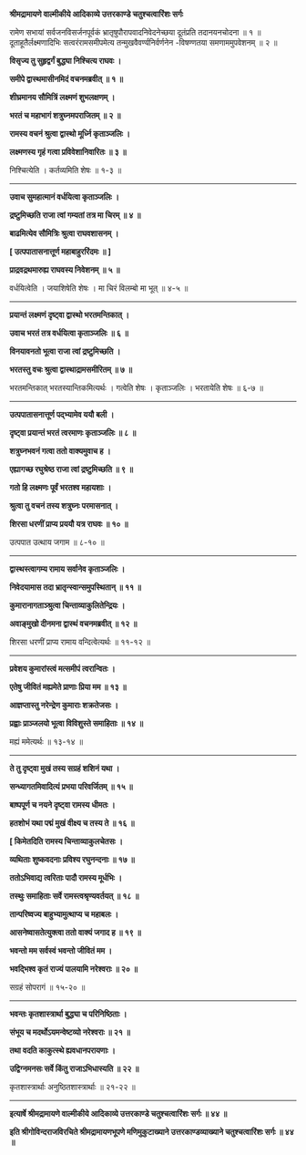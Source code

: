 **श्रीमद्रामायणे वाल्मीकीये आदिकाव्ये उत्तरकाण्डे चतुश्चत्वारिंशः सर्गः**

रामेण सभायां सर्वजनविसर्जनपूर्वकं भ्रातृषुपौरापवादनिवेदनेच्छया दूतंप्रति तदानयनचोदना ॥ १ ॥ दूताहूतैर्लक्ष्मणादिभिः सत्वरंरामसमीपमेत्य तन्मुखवैवर्ण्यनिर्वर्णनेन -विषण्णतया समणाममुपवेशनम् ॥ २ ॥

**विसृज्य तु सुहृद्वर्गं बुद्ध्या निश्चित्य राघवः ।**

**समीपे द्वास्थमासीनमिदं वचनमब्रवीत् ॥ १ ॥**

**शीघ्रमानय सौमित्रिं लक्ष्मणं शुभलक्षणम् ।**

**भरतं च महाभागं शत्रुघ्नमपराजितम् ॥ २ ॥**

**रामस्य वचनं श्रुत्वा द्वास्थो मूर्ध्नि कृताञ्जलिः ।**

**लक्ष्मणस्य गृहं गत्वा प्रविवेशानिवारितः ॥ ३ ॥**

निश्चित्येति । कर्तव्यमिति शेषः ॥ १-३ ॥

****

**उवाच सुमहात्मानं वर्धयित्वा कृताञ्जलिः ।**

**द्रष्टुमिच्छति राजा त्वां गम्यतां तत्र मा चिरम् ॥ ४ ॥**

**बाढमित्येव सौमित्रिः श्रुत्वा राघवशासनम् ।**

**\[ उत्पपातासनात्तूर्ण महाबाहुररिंदमः ॥ \]**

**प्राद्रवद्रथमारुह्य राघवस्य निवेशनम् ॥ ५ ॥**

वर्धयित्वेति । जयाशिषेति शेषः । मा चिरं विलम्बो मा भूत् ॥ ४-५ ॥

****

**प्रयान्तं लक्ष्मणं दृष्ट्वा द्वास्थो भरतमन्तिकात् ।**

**उवाच भरतं तत्र वर्धयित्वा कृताञ्जलिः ॥ ६ ॥**

**विनयावनतो भूत्वा राजा त्वां द्रष्टुमिच्छति ।**

**भरतस्तु वचः श्रुत्वा द्वास्थाद्रामसमीरितम् ॥ ७ ॥**

भरतमन्तिकात् भरतस्यान्तिकमित्यर्थः । गत्वेति शेषः । कृताञ्जलिः । भरतायेति शेषः ॥ ६-७ ॥

****

**उत्पपातासनात्तूर्ण पद्भ्यामेव ययौ बली ।**

**दृष्ट्वा प्रयान्तं भरतं त्वरमाणः कृताञ्जलिः ॥ ८ ॥**

**शत्रुघ्नभवनं गत्वा ततो वाक्यमुवाच ह ।**

**एह्यागच्छ रघुश्रेष्ठ राजा त्वां द्रष्टुमिच्छति ॥ ९ ॥**

**गतो हि लक्ष्मणः पूर्वं भरतश्व महायशाः ।**

**श्रुत्वा तु वचनं तस्य शत्रुघ्नः परमासनात् ।**

**शिरसा धरणीं प्राप्य प्रययौ यत्र राघवः ॥ १० ॥**

उत्पपात उत्थाय जगाम ॥ ८-१० ॥

****

**द्वास्थस्त्वागम्य रामाय सर्वानेव कृताञ्जलिः ।**

**निवेदयामास तदा भ्रातृन्स्वान्समुपस्थितान् ॥ ११ ॥**

**कुमारानागताञ्श्रुत्वा चिन्ताव्याकुलितेन्द्रियः ।**

**अवाङ्मुखो दीनमना द्वास्थं वचनमब्रवीत् ॥ १२ ॥**

शिरसा धरणीं प्राप्य रामाय वन्दित्वेत्यर्थः ॥ ११-१२ ॥

****

**प्रवेशय कुमारांस्त्वं मत्समीपं त्वरान्वितः ।**

**एतेषु जीवितं मह्यमेते प्राणाः प्रिया मम ॥ १३ ॥**

**आज्ञप्तास्तु नरेन्द्रेण कुमाराः शक्रतेजसः ।**

**प्रह्वाः प्राञ्जलयो भूत्वा विविशुस्ते समाहिताः ॥ १४ ॥**

मह्यं ममेत्यर्थः ॥ १३-१४ ॥

****

**ते तु दृष्ट्वा मुखं तस्य सग्रहं शशिनं यथा ।**

**सन्ध्यागतमिवादित्यं प्रभया परिवर्जितम् ॥ १५ ॥**

**बाष्पपूर्ण च नयने दृष्ट्वा रामस्य धीमतः ।**

**हतशोभं यथा पद्मं मुखं वीक्ष्य च तस्य ते ॥ १६ ॥**

**\[ किमेतदिति रामस्य चिन्ताव्याकुलचेतसः ।**

**व्यथिताः शुष्कवदनाः प्रविश्य रघुनन्दनाः ॥ १७ ॥**

**ततोऽभिवाद्य त्वरिताः पादौ रामस्य मूर्धभिः ।**

**तस्थुः समाहिताः सर्वे रामस्त्वश्रृण्यवर्तयत् ॥ १८ ॥**

**तान्परिष्वज्य बाहुभ्यामुत्थाप्य च महाबलः ।**

**आसनेष्वासतेत्युक्त्वा ततो वाक्यं जगाद ह ॥ १९ ॥**

**भवन्तो मम सर्वस्वं भवन्तो जीवितं मम ।**

**भवद्भिश्व कृतं राज्यं पालयामि नरेश्वराः ॥ २० ॥**

सग्रहं सोपरागं ॥ १५-२० ॥

****

**भवन्तः कृतशास्त्रार्था बुद्ध्या च परिनिष्ठिताः ।**

**संभूय च मदर्थोऽयमन्वेष्टव्यो नरेश्वराः ॥ २१ ॥**

**तथा वदति काकुत्स्थे ह्यवधानपरायणाः ।**

**उद्विग्नमनसः सर्वे किंतु राजाऽभिधास्यति ॥ २२ ॥**

कृतशास्त्रार्थाः अनुष्ठितशास्त्रार्थाः ॥ २१-२२ ॥

****

**इत्यार्षे श्रीमद्रामायणे वाल्मीकीये आदिकाव्ये उत्तरकाण्डे चतुश्चत्वारिंशः सर्गः ॥ ४४ ॥**

**इति श्रीगोविन्दराजविरचिते श्रीमद्रामायणभूपणे मणिमुकुटाख्याने उत्तरकाण्डव्याख्याने चतुश्चत्वारिंशः सर्गः ॥ ४४ ॥**
